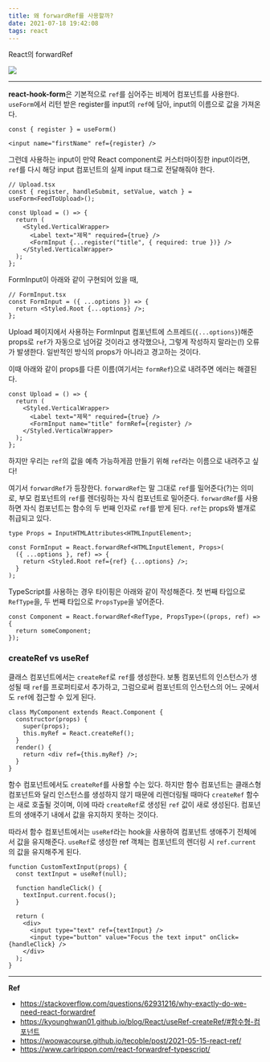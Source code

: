 ```yaml
---
title: 왜 forwardRef를 사용할까?
date: 2021-07-18 19:42:08
tags: react
---
```


React의 forwardRef

<!-- more -->

<img src="/images/thumbnails/react-thumbnail.png" />

---

**react-hook-form**은 기본적으로 `ref`를 심어주는 비제어 컴포넌트를 사용한다. `useForm`에서 리턴 받은 register를 input의 `ref`에 담아, input의 이름으로 값을 가져온다.

```tsx
const { register } = useForm()

<input name="firstName" ref={register} />
```

그런데 사용하는 input이 만약 React component로 커스터마이징한 input이라면, `ref`를 다시 해당 input 컴포넌트의 실제 input 태그로 전달해줘야 한다.

```tsx
// Upload.tsx
const { register, handleSubmit, setValue, watch } = useForm<FeedToUpload>();

const Upload = () => {
  return (
    <Styled.VerticalWrapper>
      <Label text="제목" required={true} />
      <FormInput {...register("title", { required: true })} />
    </Styled.VerticalWrapper>
  );
};
```

FormInput이 아래와 같이 구현되어 있을 때,

```tsx
// FormInput.tsx
const FormInput = ({ ...options }) => {
  return <Styled.Root {...options} />;
};
```

Upload 페이지에서 사용하는 FormInput 컴포넌트에 스프레드(`{...options}`)해준 props로 `ref`가 자동으로 넘어갈 것이라고 생각했으나, 그렇게 작성하지 말라는(!) 오류가 발생한다. 일반적인 방식의 props가 아니라고 경고하는 것이다.

이때 아래와 같이 props를 다른 이름(여기서는 `formRef`)으로 내려주면 에러는 해결된다.

```tsx
const Upload = () => {
  return (
    <Styled.VerticalWrapper>
      <Label text="제목" required={true} />
      <FormInput name="title" formRef={register} />
    </Styled.VerticalWrapper>
  );
};
```

하지만 우리는 `ref`의 값을 예측 가능하게끔 만들기 위해 `ref`라는 이름으로 내려주고 싶다!

여기서 `forwardRef`가 등장한다. `forwardRef`는 말 그대로 `ref`를 밀어준다(?)는 의미로, 부모 컴포넌트의 `ref`를 렌더링하는 자식 컴포넌트로 밀어준다. `forwardRef`를 사용하면 자식 컴포넌트는 함수의 두 번째 인자로 `ref`를 받게 된다. `ref`는 props와 별개로 취급되고 있다.

```tsx
type Props = InputHTMLAttributes<HTMLInputElement>;

const FormInput = React.forwardRef<HTMLInputElement, Props>(
  ({ ...options }, ref) => {
    return <Styled.Root ref={ref} {...options} />;
  }
);
```

TypeScript를 사용하는 경우 타이핑은 아래와 같이 작성해준다. 첫 번째 타입으로 `RefType`을, 두 번째 타입으로 `PropsType`을 넣어준다.

```tsx
const Component = React.forwardRef<RefType, PropsType>((props, ref) => {
  return someComponent;
});
```

### createRef vs useRef

클래스 컴포넌트에서는 `createRef`로 `ref`를 생성한다. 보통 컴포넌트의 인스턴스가 생성될 때 `ref`를 프로퍼티로서 추가하고, 그럼으로써 컴포넌트의 인스턴스의 어느 곳에서도 `ref`에 접근할 수 있게 된다.

```tsx
class MyComponent extends React.Component {
  constructor(props) {
    super(props);
    this.myRef = React.createRef();
  }
  render() {
    return <div ref={this.myRef} />;
  }
}
```

함수 컴포넌트에서도 `createRef`를 사용할 수는 있다. 하지만 함수 컴포넌트는 클래스형 컴포넌트와 달리 인스턴스를 생성하지 않기 때문에 리렌더링될 때마다 `createRef` 함수는 새로 호출될 것이며, 이에 따라 `createRef`로 생성된 `ref` 값이 새로 생성된다. 컴포넌트의 생애주기 내에서 값을 유지하지 못하는 것이다.

따라서 함수 컴포넌트에서는 `useRef`라는 hook을 사용하여 컴포넌트 생애주기 전체에서 값을 유지해준다. `useRef`로 생성한 ref 객체는 컴포넌트의 렌더링 시 `ref.current`의 값을 유지해주게 된다.

```tsx
function CustomTextInput(props) {
  const textInput = useRef(null);

  function handleClick() {
    textInput.current.focus();
  }

  return (
    <div>
      <input type="text" ref={textInput} />
      <input type="button" value="Focus the text input" onClick={handleClick} />
    </div>
  );
}
```

---

**Ref**

- https://stackoverflow.com/questions/62931216/why-exactly-do-we-need-react-forwardref
- https://kyounghwan01.github.io/blog/React/useRef-createRef/#함수형-컴포넌트
- https://woowacourse.github.io/tecoble/post/2021-05-15-react-ref/
- https://www.carlrippon.com/react-forwardref-typescript/
